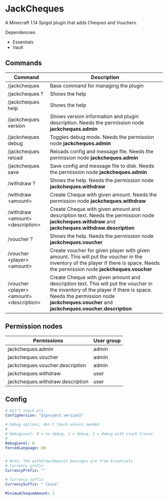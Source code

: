 # JackCheques
A Minecraft 1.14 Spigot plugin that adds Cheques and Vouchers.

Dependencies: 
 - Essentials
 - Vault

## Commands

| Command  | Description |
|---|---|
| /jackcheques | Base command for managing the plugin |
| /jackcheques ? | Shows the help |
| /jackcheques help | Shows the help |
| /jackcheques version | Shows version information and plugin description. Needs the permission node **jackcheques.admin** |
| /jackcheques debug | Toggles debug mode. Needs the permission node **jackcheques.admin** |
| /jackcheques reload | Reloads config and message file. Needs the permission node **jackcheques.admin** |
| /jackcheques save | Save config and message file to disk. Needs the permission node **jackcheques.admin** | 
| /withdraw ? | Shows the help. Needs the permission node **jackcheques.withdraw**|
| /withdraw &lt;amount&gt; | Create Cheque with given amount. Needs the permission node **jackcheques.withdraw** |
| /withdraw &lt;amount&gt; &lt;description&gt; | Create Cheque with given amount and description text. Needs the permission node **jackcheques.withdraw** and **jackcheques.withdraw.description** |
| /voucher ? | Shows the help. Needs the permission node **jackcheques.voucher**|
| /voucher &lt;player&gt; &lt;amount&gt; | Create voucher for given player with given amount. This will put the voucher in the inventory of the player if there is space. Needs the permission node **jackcheques.voucher** |
| /voucher &lt;player&gt; &lt;amount&gt; &lt;description&gt; | Create Cheque with given amount and description text. This will put the voucher in the inventory of the player if there is space. Needs the permission node **jackcheques.voucher** and **jackcheques.voucher.description** |

## Permission nodes

| Permissions | User group |
|---|---|
| jackcheques.admin | admin |
| jackcheques.voucher | admin |
| jackcheques.voucher.description | admin | 
| jackcheques.withdraw | user |
| jackcheques.withdraw.description | user | 

## Config
```yaml
# Don't touch pls
ConfigVersion: "${project.version}"

# Debug options, don't touch unless needed
#
# DebugLevel: 0 = no debug, 1 = debug, 2 = debug with stack traces
#
DebugLevel: 0
ForcedLanguage: EN


# Note: The withdraw/deposit messages are from Essentials
# Currency prefix
CurrencyPrefix: ""

# Currency suffix
CurrencySuffix: " Coins"

MinimumChequeAmount: 1
```

